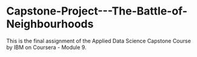 # Capstone-Project---The-Battle-of-Neighbourhoods
This is the final assignment of the Applied Data Science Capstone Course by IBM on Coursera - Module 9.
